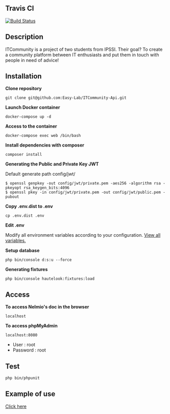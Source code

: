 ## Travis CI

[![Build Status](https://travis-ci.org/Easy-Lab/ITCommunity-Api.svg?branch=master)](https://travis-ci.org/Easy-Lab/ITCommunity-Api)

## Description

ITCommunity is a project of two students from IPSSI. Their goal? To create a community platform between IT enthusiasts and put them in touch with people in need of advice!

## Installation

**Clone repository**

`git clone git@github.com:Easy-Lab/ITCommunity-Api.git`

**Launch Docker container**

`docker-compose up -d`

**Access to the container**

`docker-compose exec web /bin/bash`

**Install dependencies with composer**

`composer install`

**Generating the Public and Private Key JWT**

Default generate path config/jwt/
```
$ openssl genpkey -out config/jwt/private.pem -aes256 -algorithm rsa -pkeyopt rsa_keygen_bits:4096
$ openssl pkey -in config/jwt/private.pem -out config/jwt/public.pem -pubout
```

**Copy .env.dist to .env**

`cp .env.dist .env`

**Edit .env**

Modify all environment variables according to your configuration. [View all variables.](https://github.com/Easy-Lab/ITCommunity-Api/blob/develop/ENV.md)

**Setup database**

`php bin/console d:s:u --force`

**Generating fixtures**

`php bin/console hautelook:fixtures:load`

## Access

**To access Nelmio's doc in the browser**
  
`localhost`

**To access phpMyAdmin**

`localhost:8080`
- User : root
- Password :  root

## Test

```bash
php bin/phpunit
```

## Example of use

[Click here](https://github.com/Easy-Lab/ITCommunity-Api/blob/develop/EXAMPLES.md)
